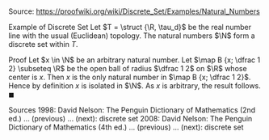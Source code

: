 # 

Source: https://proofwiki.org/wiki/Discrete_Set/Examples/Natural_Numbers

Example of Discrete Set
Let $T = \struct {\R, \tau_d}$ be the real number line with the usual (Euclidean) topology.
The natural numbers $\N$ form a discrete set within $T$.


Proof
Let $x \in \N$ be an arbitrary natural number.
Let $\map B {x; \dfrac 1 2} \subseteq \R$ be the open ball of radius $\dfrac 1 2$ on $\R$ whose center is $x$.
Then $x$ is the only natural number in $\map B {x; \dfrac 1 2}$.
Hence by definition $x$ is isolated in $\N$.
As $x$ is arbitrary, the result follows.
$\blacksquare$


Sources
1998: David Nelson: The Penguin Dictionary of Mathematics (2nd ed.) ... (previous) ... (next): discrete set
2008: David Nelson: The Penguin Dictionary of Mathematics (4th ed.) ... (previous) ... (next): discrete set





